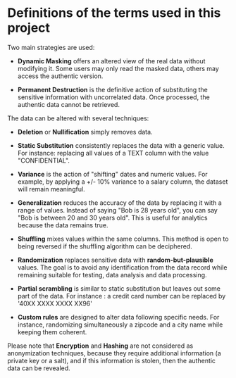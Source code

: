 Definitions of the terms used in this project
==============================================================================


Two main strategies are used:

* **Dynamic Masking** offers an altered view of the real data without
  modifying it. Some users may only read the masked data, others may access
  the authentic version.

* **Permanent Destruction** is the definitive action of substituting the
  sensitive information with uncorrelated data. Once processed, the authentic
  data cannot be retrieved.

The data can be altered with several techniques:

* **Deletion** or **Nullification** simply removes data.

* **Static Substitution** consistently replaces the data with a generic
   value. For instance: replacing all values of a TEXT column with the value
   "CONFIDENTIAL".

* **Variance** is the action of "shifting" dates and numeric values. For
   example, by applying a +/- 10% variance to a salary column, the dataset will
   remain meaningful.

* **Generalization** reduces the accuracy of the data by replacing it with a
   range of values. Instead of saying "Bob is 28 years old", you can say "Bob
   is between 20 and 30 years old". This is useful for analytics because the
   data remains true.

* **Shuffling** mixes values within the same columns. This method is open to
   being reversed if the shuffling algorithm can be deciphered.

* **Randomization** replaces sensitive data with **random-but-plausible**
   values. The goal is to avoid any identification from the data record while
   remaining suitable for testing, data analysis and data processing.

* **Partial scrambling** is similar to static substitution but leaves out some
   part of the data. For instance : a credit card number can be replaced by
   '40XX XXXX XXXX XX96'

* **Custom rules** are designed to alter data following specific needs. For
   instance, randomizing simultaneously a zipcode and a city name while keeping
   them coherent.

Please note that **Encryption** and **Hashing** are not considered as
anonymization techniques, because they require additional information
(a private key or a salt), and if this information is stolen, then the authentic
data can be revealed.

